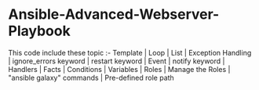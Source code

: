 # Ansible-Advanced-Webserver-Playbook

This code include these topic :-
Template | Loop | List | Exception Handling | ignore_errors keyword | restart keyword | Event | notify keyword | Handlers | Facts | Conditions | Variables | Roles | Manage the Roles | "ansible galaxy" commands | Pre-defined role path
